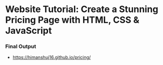 # Website Tutorial: Create a Stunning Pricing Page with HTML, CSS & JavaScript

### Final Output
- https://himanshuj16.github.io/pricing/

